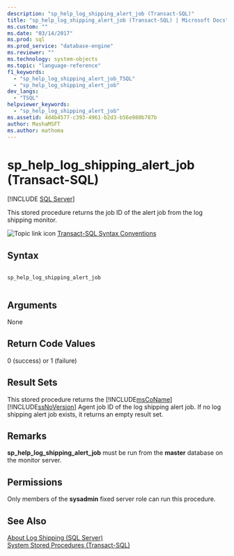 ```yaml
---
description: "sp_help_log_shipping_alert_job (Transact-SQL)"
title: "sp_help_log_shipping_alert_job (Transact-SQL) | Microsoft Docs"
ms.custom: ""
ms.date: "03/14/2017"
ms.prod: sql
ms.prod_service: "database-engine"
ms.reviewer: ""
ms.technology: system-objects
ms.topic: "language-reference"
f1_keywords: 
  - "sp_help_log_shipping_alert_job_TSQL"
  - "sp_help_log_shipping_alert_job"
dev_langs: 
  - "TSQL"
helpviewer_keywords: 
  - "sp_help_log_shipping_alert_job"
ms.assetid: 4d4b4577-c393-4961-b2d3-b56e980b787b
author: MashaMSFT
ms.author: mathoma
---
```

# sp_help_log_shipping_alert_job (Transact-SQL)
[!INCLUDE [SQL Server](../../includes/applies-to-version/sqlserver.md)]

  This stored procedure returns the job ID of the alert job from the log shipping monitor.  
  
 ![Topic link icon](../../database-engine/configure-windows/media/topic-link.gif "Topic link icon") [Transact-SQL Syntax Conventions](../../t-sql/language-elements/transact-sql-syntax-conventions-transact-sql.md)  
  
## Syntax  
  
```  
  
sp_help_log_shipping_alert_job  
  
```  
  
## Arguments  
 None  
  
## Return Code Values  
 0 (success) or 1 (failure)  
  
## Result Sets  
 This stored procedure returns the [!INCLUDE[msCoName](../../includes/msconame-md.md)] [!INCLUDE[ssNoVersion](../../includes/ssnoversion-md.md)] Agent job ID of the log shipping alert job. If no log shipping alert job exists, it returns an empty result set.  
  
## Remarks  
 **sp_help_log_shipping_alert_job** must be run from the **master** database on the monitor server.  
  
## Permissions  
 Only members of the **sysadmin** fixed server role can run this procedure.  
  
## See Also  
 [About Log Shipping &#40;SQL Server&#41;](../../database-engine/log-shipping/about-log-shipping-sql-server.md)   
 [System Stored Procedures &#40;Transact-SQL&#41;](../../relational-databases/system-stored-procedures/system-stored-procedures-transact-sql.md)  
  
  
